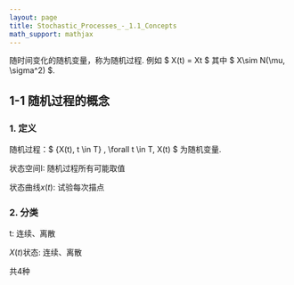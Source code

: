 ```yaml
---
layout: page
title: Stochastic_Processes_-_1.1_Concepts
math_support: mathjax
---
```



随时间变化的随机变量，称为随机过程. 例如 $ X(t) = Xt $ 其中 $ X\sim N(\mu, \sigma^2) $.

## 1-1 随机过程的概念

### 1. 定义
随机过程：$ \{X(t), t \in T\} \, \forall t \in T, X(t) $ 为随机变量. 

状态空间I: 随机过程所有可能取值

状态曲线$x(t)$: 试验每次描点

### 2. 分类

t: 连续、离散

$X(t)$状态: 连续、离散

共4种 




